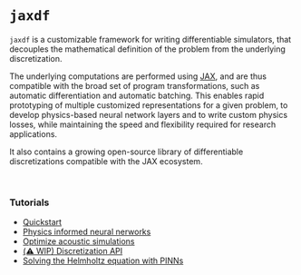# `jaxdf`

`jaxdf` is a customizable framework for writing differentiable simulators, that decouples the mathematical definition of the problem from the underlying discretization.

The underlying computations are performed using [JAX](https://github.com/google/jax), and are thus compatible with the broad set of program transformations, such as automatic differentiation and automatic batching. This enables rapid prototyping of multiple customized representations for a given problem, to develop physics-based neural network layers and to write custom physics losses, while maintaining the speed and flexibility required for research applications.

It also contains a growing open-source library of differentiable discretizations compatible with the JAX ecosystem.

</br>


### Tutorials

  - [Quickstart](notebooks/quickstart)
  - [Physics informed neural nerworks](notebooks/pinn_burgers/)
  - [Optimize acoustic simulations](notebooks/simulate_helmholtz_equation/)
  - [(⚠️ WIP) Discretization API](notebooks/api_discretization/)
  - [Solving the Helmholtz equation with PINNs](notebooks/helmholtz_pinn/)
